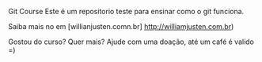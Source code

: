 Git Course
Este é um repositorio teste para ensinar como o git funciona.

Saiba mais no em [willianjusten.comn.br] http://williamjusten.com.br)

Gostou do curso? Quer mais? Ajude com uma doação, até um café é valido =)